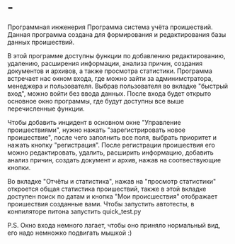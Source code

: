# -
Программная инженерия 
Программа система учёта проишествий. Данная программа создана для формирования и редактирования базы данных проишествий.

В этой программе доступны функции по добавлению редактированию, удалению, расширения информации, анализа причин, создания документов и архивов, а также просмотра статистики.
Программа встречает нас окном входа, где можно зайти за админимстратора, менеджера и пользователя. Выбрав пользователя во вкладке "быстрый вход", можно войти без ввода данных.
После входа будет открыто основное окно программы, где будут доступны все выше перечисленные функции.

Чтобы добавить инцидент в основном окне "Управление проишествиями", нужно нажать "зарегистрировать новое проишествие", после чего заполнить все поля, выбрать приоритет и нажать кнопку "регистрация". После регистрации проишествия его можно редактировать, удалить, расширить информацию, добавить анализ причин, создать документ и архив, нажав на соотвествующие кнопки.

Во вкладке "Отчёты и статистика", нажав на "просмотр статистики" откроется общая статистика проишествий, также в этой вкладке доступен поиск по датам и кнопка "Мои происшествия" отображает проишествия созданные вами. 
Чтобы запустить автотесты, в конпиляторе питона запустить quick_test.py

P.S. Окно входа немного лагает, чтобы оно приняло нормальный вид, его надо немножко подвигать мышкой :)
